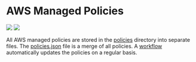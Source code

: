 # AWS Managed Policies

![](https://shields.io/date/1707114894.svg?label=last%20run)
![](https://shields.io/date/1707114894.svg?label=last%20updated)

All AWS managed policies are stored in the [policies](policies) directory into
separate files. The [policies.json](policies/policies.json) file is a merge of
all policies. A [workflow](.github/workflows/list-policies.yaml) automatically
updates the policies on a regular basis.
